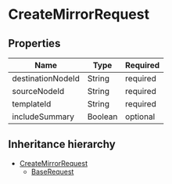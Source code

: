 

# CreateMirrorRequest

## Properties

Name | Type | Required
-------- | -------- | --------
destinationNodeId | String | required
sourceNodeId | String | required
templateId | String | required
includeSummary | Boolean | optional




## Inheritance hierarchy


* [CreateMirrorRequest](CreateMirrorRequest.md)
    * [BaseRequest](BaseRequest.md)
